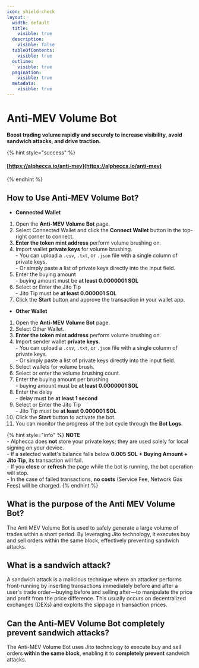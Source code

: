 ```yaml
---
icon: shield-check
layout:
  width: default
  title:
    visible: true
  description:
    visible: false
  tableOfContents:
    visible: true
  outline:
    visible: true
  pagination:
    visible: true
  metadata:
    visible: true
---
```


# Anti-MEV Volume Bot

**Boost trading volume rapidly and securely to increase visibility, avoid sandwich attacks, and drive traction.**

{% hint style="success" %}
#### [https://alphecca.io/anti-mev](https://alphecca.io/anti-mev)
{% endhint %}

## How to Use Anti-MEV Volume Bot?&#x20;

* **Connected Wallet**

1. Open the **Anti-MEV Volume Bot** page.
2. Select Connected Wallet and click the **Connect Wallet** button in the top-right corner to connect.
3. **Enter the token mint address** perform volume brushing on.
4. Import wallet **private keys** for volume brushing.\
   \- You can upload a `.csv`, `.txt`, or `.json` file with a single column of private keys.\
   \- Or simply paste a list of private keys directly into the input field.
5. Enter the buying amount\
   \- buying amount must be **at least 0.0000001 SOL**
6. Select or Enter the Jito Tip\
   \- Jito Tip must be **at least 0.000001 SOL**
7. Click the **Start** button and approve the transaction in your wallet app.

* **Other Wallet**

1. Open the **Anti-MEV Volume Bot** page.
2. Select Other Wallet.
3. **Enter the token mint address** perform volume brushing on.
4. Import sender wallet **private keys**.\
   \- You can upload a `.csv`, `.txt`, or `.json` file with a single column of private keys.\
   \- Or simply paste a list of private keys directly into the input field.
5. Select wallets for volume brush.
6. Select or enter the volume brushing count.
7. Enter the buying amount per brushing\
   \- buying amount must be **at least 0.0000001 SOL**
8. Enter the delay\
   \- delay must be **at least 1 second**
9. Select or Enter the Jito Tip\
   \- Jito Tip must be **at least 0.000001 SOL**
10. Click the **Start** button to activate the bot.
11. You can monitor the progress of the bot cycle through the **Bot Logs**.

{% hint style="info" %}
**NOTE**\
\- Alphecca does **not** store your private keys; they are used solely for local signing on your device.\
\- If a selected wallet's balance falls below **0.005 SOL + Buying Amount + Jito Tip**, its transaction will fail.\
\- If you **close** or **refresh** the page while the bot is running, the bot operation will stop.\
\- In the case of failed transactions, **no costs** (Service Fee, Network Gas Fees) will be charged.
{% endhint %}

## What is the purpose of the Anti MEV Volume Bot?

The Anti MEV Volume Bot is used to safely generate a large volume of trades within a short period. By leveraging Jito technology, it executes buy and sell orders within the same block, effectively preventing sandwich attacks.

## What is a sandwich attack?

A sandwich attack is a malicious technique where an attacker performs front-running by inserting transactions immediately before and after a user's trade order—buying before and selling after—to manipulate the price and profit from the price difference. This usually occurs on decentralized exchanges (DEXs) and exploits the slippage in transaction prices.

## Can the Anti-MEV Volume Bot completely prevent sandwich attacks?

The Anti-MEV Volume Bot uses Jito technology to execute buy and sell orders **within the same block**, enabling it to **completely prevent** sandwich attacks.
